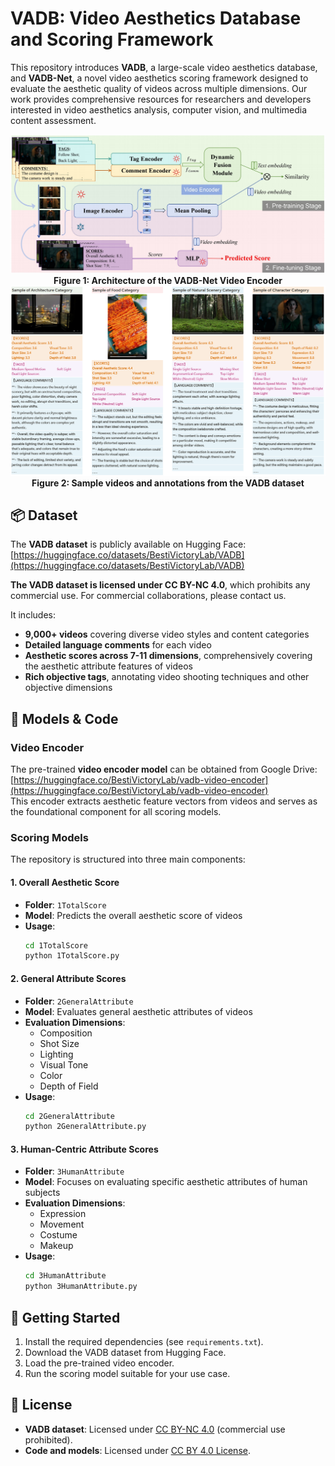 # VADB: Video Aesthetics Database and Scoring Framework

This repository introduces **VADB**, a large-scale video aesthetics database, and **VADB-Net**, a novel video aesthetics scoring framework designed to evaluate the aesthetic quality of videos across multiple dimensions. Our work provides comprehensive resources for researchers and developers interested in video aesthetics analysis, computer vision, and multimedia content assessment.

<div align="center">
  <img src="VADB-Net.png" alt="VADB-Net Architecture" width="700" />
  <br>
  <b>Figure 1: Architecture of the VADB-Net Video Encoder</b>
</div>

<div align="center">
  <img src="VADB-examples.png" alt="VADB Examples" width="700" />
  <br>
  <b>Figure 2: Sample videos and annotations from the VADB dataset</b>
</div>

## 📦 Dataset
The **VADB dataset** is publicly available on Hugging Face:  
[https://huggingface.co/datasets/BestiVictoryLab/VADB](https://huggingface.co/datasets/BestiVictoryLab/VADB)

**The VADB dataset is licensed under CC BY-NC 4.0**, which prohibits any commercial use. For commercial collaborations, please contact us.

It includes:
- **9,000+ videos** covering diverse video styles and content categories
- **Detailed language comments** for each video
- **Aesthetic scores across 7-11 dimensions**, comprehensively covering the aesthetic attribute features of videos
- **Rich objective tags**, annotating video shooting techniques and other objective dimensions

## 🧠 Models & Code

### Video Encoder
The pre-trained **video encoder model** can be obtained from Google Drive:  
[https://huggingface.co/BestiVictoryLab/vadb-video-encoder](https://huggingface.co/BestiVictoryLab/vadb-video-encoder)  
This encoder extracts aesthetic feature vectors from videos and serves as the foundational component for all scoring models.

### Scoring Models
The repository is structured into three main components:

#### 1. Overall Aesthetic Score
- **Folder**: `1TotalScore`
- **Model**: Predicts the overall aesthetic score of videos
- **Usage**:
  ```bash
  cd 1TotalScore
  python 1TotalScore.py
  ```

#### 2. General Attribute Scores
- **Folder**: `2GeneralAttribute`
- **Model**: Evaluates general aesthetic attributes of videos
- **Evaluation Dimensions**:
  - Composition
  - Shot Size
  - Lighting
  - Visual Tone
  - Color
  - Depth of Field
- **Usage**:
  ```bash
  cd 2GeneralAttribute
  python 2GeneralAttribute.py
  ```

#### 3. Human-Centric Attribute Scores
- **Folder**: `3HumanAttribute`
- **Model**: Focuses on evaluating specific aesthetic attributes of human subjects
- **Evaluation Dimensions**:
  - Expression
  - Movement
  - Costume
  - Makeup
- **Usage**:
  ```bash
  cd 3HumanAttribute
  python 3HumanAttribute.py
  ```

## 🚀 Getting Started
1. Install the required dependencies (see `requirements.txt`).
2. Download the VADB dataset from Hugging Face.
3. Load the pre-trained video encoder.
4. Run the scoring model suitable for your use case.

## 📜 License
- **VADB dataset**: Licensed under [CC BY-NC 4.0](https://creativecommons.org/licenses/by-nc/4.0/) (commercial use prohibited).
- **Code and models**: Licensed under [CC BY 4.0 License](LICENSE).
    
